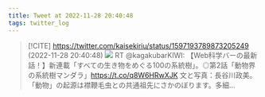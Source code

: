 ```yaml
---
title: Tweet at 2022-11-28 20:40:48
tags: twitter_log
---
```


> [!CITE] https://twitter.com/kaisekiriu/status/1597193789873205249 (2022-11-28 20:40:48)
> ![](https://twitter.com/kaisekiriu/status/1597193789873205249)
> RT @kagakubarKIWI: 【Web科学バーの最新話！】新連載「すべての生き物をめぐる100の系統樹」。◎第2話「動物界の系統樹マンダラ」https://t.co/q8W6HRwXJK  文と写真：長谷川政美。「動物」の起源は襟鞭毛虫との共通祖先にさかのぼります。多細…
